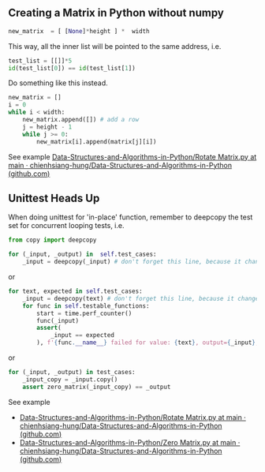 ## Creating a Matrix in Python without numpy
```python
new_matrix  = [ [None]*height ] *  width
```
This way, all the inner list will be pointed to the same address, i.e.
```python
test_list = [[]]*5
id(test_list[0]) == id(test_list[1])
```
Do something like this instead.
```python
new_matrix = []
i = 0
while i < width:
    new_matrix.append([]) # add a row
    j = height - 1
    while j >= 0:
        new_matrix[i].append(matrix[j][i])
```
See example [Data-Structures-and-Algorithms-in-Python/Rotate Matrix.py at main · chienhsiang-hung/Data-Structures-and-Algorithms-in-Python (github.com)](https://github.com/chienhsiang-hung/Data-Structures-and-Algorithms-in-Python/blob/main/Arrays%20and%20Strings/Rotate%20Matrix.py)

## Unittest Heads Up
When doing unittest for 'in-place' function, remember to deepcopy the test set for concurrent looping tests, i.e.
```python
from copy import deepcopy

for (_input, _output) in  self.test_cases:
    _input = deepcopy(_input) # don't forget this line, because it changes original input that make your right answer to be wrong
```
or
```python
for text, expected in self.test_cases:
    _input = deepcopy(text) # don't forget this line, because it changes original input that make your right answer to be wrong
    for func in self.testable_functions:
        start = time.perf_counter()
        func(_input)
        assert(
            _input == expected
        ), f'{func.__name__} failed for value: {text}, output={_input}, expected={expected}'
```
or
```python
for (_input, _output) in test_cases:
    _input_copy = _input.copy()
    assert zero_matrix(_input_copy) == _output 
```
See example
- [Data-Structures-and-Algorithms-in-Python/Rotate Matrix.py at main · chienhsiang-hung/Data-Structures-and-Algorithms-in-Python (github.com)](https://github.com/chienhsiang-hung/Data-Structures-and-Algorithms-in-Python/blob/main/Arrays%20and%20Strings/Rotate%20Matrix.py)
- [Data-Structures-and-Algorithms-in-Python/Zero Matrix.py at main · chienhsiang-hung/Data-Structures-and-Algorithms-in-Python (github.com)](https://github.com/chienhsiang-hung/Data-Structures-and-Algorithms-in-Python/blob/main/Arrays%20and%20Strings/Zero%20Matrix.py)

